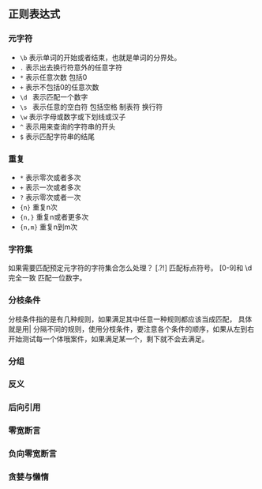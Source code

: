 ## 正则表达式

### 元字符
- `\b` 表示单词的开始或者结束，也就是单词的分界处。
- `.` 表示出去换行符意外的任意字符
-  `*` 表示任意次数 包括0
-  `+` 表示不包括0的任意次数
-  `\d ` 表示匹配一个数字
-  `\s ` 表示任意的空白符 包括空格 制表符 换行符 
-  ` \w ` 表示字母或数字或下划线或汉子
- `^` 表示用来查询的字符串的开头
- `$` 表示匹配字符串的结尾

### 重复
- `*` 表示零次或者多次
- `+` 表示一次或者多次
- `?` 表示零次或者一次
- `{n}` 重复n次
- `{n,}` 重复n或者更多次
- `{n,m}` 重复n到m次

### 字符集
如果需要匹配预定元字符的字符集合怎么处理？ 
[.?!] 匹配标点符号。
[0-9]和 \d完全一致 匹配一位数字。

### 分枝条件
分枝条件指的是有几种规则，如果满足其中任意一种规则都应该当成匹配， 具体就是用| 分隔不同的规则，使用分枝条件，要注意各个条件的顺序，如果从左到右开始测试每一个体哦案件，如果满足某一个，剩下就不会去满足。
### 分组

### 反义
### 后向引用
### 零宽断言
### 负向零宽断言
### 贪婪与懒惰
